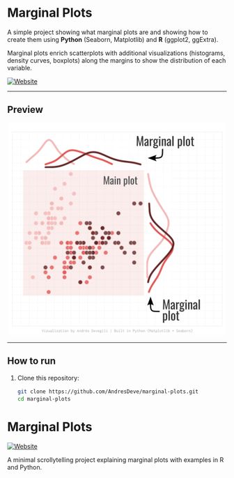 # Marginal Plots

A simple project showing what marginal plots are and showing how to create them using **Python** (Seaborn, Matplotlib) and **R** (ggplot2, ggExtra).

Marginal plots enrich scatterplots with additional visualizations (histograms, density curves, boxplots) along the margins to show the distribution of each variable.

[![Website](https://img.shields.io/badge/View%20site-GitHub%20Pages-2ea44f)](https://andresdeve.github.io/marginal-plots/)

---

## Preview

<p align="center">
  <img src="Page%205.png" alt="Example marginal plots" width="500"/>
</p>

---

## How to run

1. Clone this repository:
   ```bash
   git clone https://github.com/AndresDeve/marginal-plots.git
   cd marginal-plots

# Marginal Plots

[![Website](https://img.shields.io/badge/View%20site-GitHub%20Pages-2ea44f)](https://andresdeve.github.io/marginal-plots/)

A minimal scrollytelling project explaining marginal plots with examples in R and Python.

